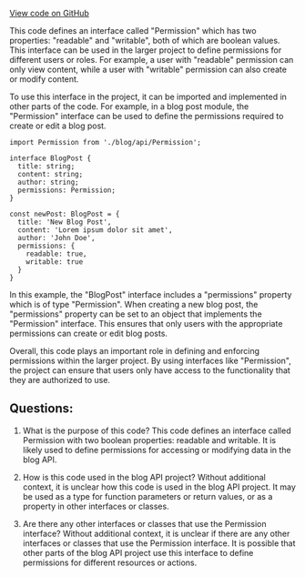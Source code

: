 [View code on GitHub](https://github.com/gaerongsalon/blog/src/handlers/models/Permission.ts)

This code defines an interface called "Permission" which has two properties: "readable" and "writable", both of which are boolean values. This interface can be used in the larger project to define permissions for different users or roles. For example, a user with "readable" permission can only view content, while a user with "writable" permission can also create or modify content.

To use this interface in the project, it can be imported and implemented in other parts of the code. For example, in a blog post module, the "Permission" interface can be used to define the permissions required to create or edit a blog post. 

```
import Permission from './blog/api/Permission';

interface BlogPost {
  title: string;
  content: string;
  author: string;
  permissions: Permission;
}

const newPost: BlogPost = {
  title: 'New Blog Post',
  content: 'Lorem ipsum dolor sit amet',
  author: 'John Doe',
  permissions: {
    readable: true,
    writable: true
  }
}
```

In this example, the "BlogPost" interface includes a "permissions" property which is of type "Permission". When creating a new blog post, the "permissions" property can be set to an object that implements the "Permission" interface. This ensures that only users with the appropriate permissions can create or edit blog posts.

Overall, this code plays an important role in defining and enforcing permissions within the larger project. By using interfaces like "Permission", the project can ensure that users only have access to the functionality that they are authorized to use.
## Questions: 
 1. What is the purpose of this code?
   This code defines an interface called Permission with two boolean properties: readable and writable. It is likely used to define permissions for accessing or modifying data in the blog API.

2. How is this code used in the blog API project?
   Without additional context, it is unclear how this code is used in the blog API project. It may be used as a type for function parameters or return values, or as a property in other interfaces or classes.

3. Are there any other interfaces or classes that use the Permission interface?
   Without additional context, it is unclear if there are any other interfaces or classes that use the Permission interface. It is possible that other parts of the blog API project use this interface to define permissions for different resources or actions.